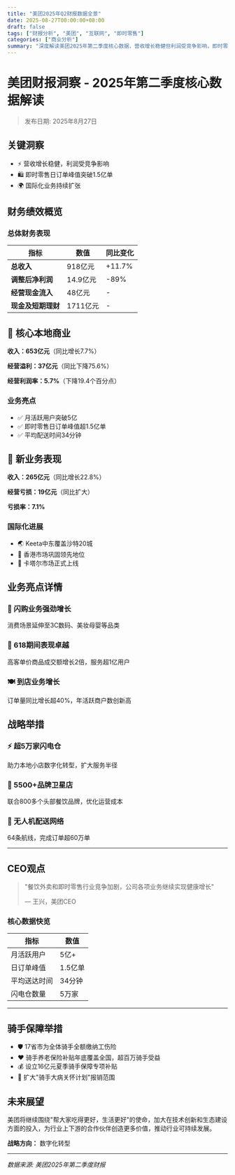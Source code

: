 ```yaml
---
title: "美团2025年Q2财报数据全景"
date: 2025-08-27T00:00:00+08:00
draft: false
tags: ["财报分析", "美团", "互联网", "即时零售"]
categories: ["商业分析"]
summary: "深度解读美团2025年第二季度核心数据，营收增长稳健但利润受竞争影响，即时零售日订单峰值突破1.5亿单"
---
```


# 美团财报洞察 - 2025年第二季度核心数据解读

> 发布日期: 2025年8月27日

## 关键洞察

- ⚡ 营收增长稳健，利润受竞争影响
- 🛍️ 即时零售日订单峰值突破1.5亿单
- 🌍 国际化业务持续扩张

## 财务绩效概览

### 总体财务表现

| 指标 | 数值 | 同比变化 |
|------|------|----------|
| **总收入** | 918亿元 | +11.7% |
| **调整后净利润** | 14.9亿元 | -89% |
| **经营现金流入** | 48亿元 | - |
| **现金及短期理财** | 1711亿元 | - |

## 🏪 核心本地商业

**收入：653亿元**（同比增长7.7%）

**经营溢利：37亿元**（同比下降75.6%）

**经营利润率：5.7%**（下降19.4个百分点）

### 业务亮点
- ✅ 月活跃用户突破5亿
- ✅ 即时零售日订单峰值超1.5亿单
- ✅ 平均配送时间34分钟

## 🚀 新业务表现

**收入：265亿元**（同比增长22.8%）

**经营亏损：19亿元**（同比扩大）

**亏损率：7.1%**

### 国际化进展
- 🌏 Keeta中东覆盖沙特20城
- 📍 香港市场巩固领先地位
- 🏁 卡塔尔市场正式上线

## 业务亮点详情

### 🚚 闪购业务强劲增长
消费场景延伸至3C数码、美妆母婴等品类

### 🎁 618期间表现卓越
高客单价商品成交额增长2倍，服务超1亿用户

### 🍽️ 到店业务增长
订单量同比增长超40%，年活跃商户数创新高

## 战略举措

### ⚡ 超5万家闪电仓
助力本地小店数字化转型，扩大服务半径

### 📡 5500+品牌卫星店
联合800多个头部餐饮品牌，优化运营成本

### 🚁 无人机配送网络
64条航线，完成订单超60万单

---

## CEO观点

> "餐饮外卖和即时零售行业竞争加剧，公司各项业务继续实现健康增长"
> 
> — 王兴，美团CEO

### 核心数据快览

| 指标 | 数值 |
|------|------|
| 月活跃用户 | 5亿+ |
| 日订单峰值 | 1.5亿单 |
| 平均送达时间 | 34分钟 |
| 闪电仓数量 | 5万家 |

---

## 骑手保障举措

- 🛡️ 17省市为全体骑手全额缴纳工伤险
- ❤️ 骑手养老保险补贴年底覆盖全国，超百万骑手受益
- 💰 设立16亿元夏季骑手保障专项补贴
- 🏥 扩大"骑手大病关怀计划"报销范围

## 未来展望

美团将继续围绕"帮大家吃得更好，生活更好"的使命，加大在技术创新和生态建设方面的投入，为行业上下游的合作伙伴创造更多价值，推动行业可持续发展。

**战略方向：** 数字化转型

---

*数据来源: 美团2025年第二季度财报*